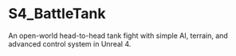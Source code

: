 # S4_BattleTank
An open-world head-to-head tank fight with simple AI, terrain, and advanced control system in Unreal 4.
